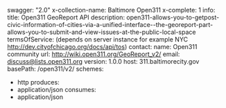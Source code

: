 swagger: "2.0"
x-collection-name: Baltimore Open311
x-complete: 1
info:
  title: Open311 GeoReport API
  description: open311-allows-you-to-getpost-civic-information-of-cities-via-a-unified-interface--the-georeport-part-allows-you-to-submit-and-view-issues-at-the-public-local-space
  termsOfService: (depends on server instance for example NYC http://dev.cityofchicago.org/docs/api/tos)
  contact:
    name: Open311 community
    url: http://wiki.open311.org/GeoReport_v2/
    email: discuss@lists.open311.org
  version: 1.0.0
host: 311.baltimorecity.gov
basePath: /open311/v2/
schemes:
- http
produces:
- application/json
consumes:
- application/json